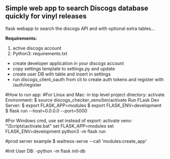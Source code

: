 
## Simple web app to search Discogs database quickly for vinyl releases ##

flask webapp to search the discogs API and with optional extra tables...

**Requirements:**
1. active discogs account
2. Python3: requirements.txt

- create developer application in your discogs account
- copy settings template to settings.py and update
- create user DB with table and insert in settings
- run discogs_client_oauth from cli to create auth tokens and register with /auth/register

#How to run app:
#For Linux and Mac:
in top level project directory:
activate Environment: $ source discogs_checker_venv/bin/activate
Run FLask Dev Server:
$ export FLASK_APP=modules
$ export FLASK_ENV=development
$ flask run --host=0.0.0.0 --port=5000


#For Windows cmd, use set instead of export:
activate venv: "\Scripts\activate.bat"
set FLASK_APP=modules
set FLASK_ENV=development
python3 -m flask run

#prod server example
$ waitress-serve --call 'modules:create_app'

#Init User DB:
-python -m flask init-db
